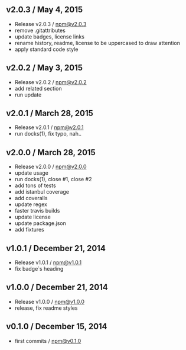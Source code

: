 

## v2.0.3 / May 4, 2015
- Release v2.0.3 / npm@v2.0.3
- remove .gitattributes
- update badges, license links
- rename history, readme, license to be uppercased to draw attention
- apply standard code style

## v2.0.2 / May 3, 2015
- Release v2.0.2 / npm@v2.0.2
- add related section
- run update

## v2.0.1 / March 28, 2015
- Release v2.0.1 / npm@v2.0.1
- run docks(1), fix typo, nah..

## v2.0.0 / March 28, 2015
- Release v2.0.0 / npm@v2.0.0
- update usage
- run docks(1), close #1, close #2
- add tons of tests
- add istanbul coverage
- add coveralls
- update regex
- faster travis builds
- update license
- update package.json
- add fixtures

## v1.0.1 / December 21, 2014
- Release v1.0.1 / npm@v1.0.1
- fix badge`s heading

## v1.0.0 / December 21, 2014
- Release v1.0.0 / npm@v1.0.0
- release, fix readme styles

## v0.1.0 / December 15, 2014
- first commits / npm@v0.1.0